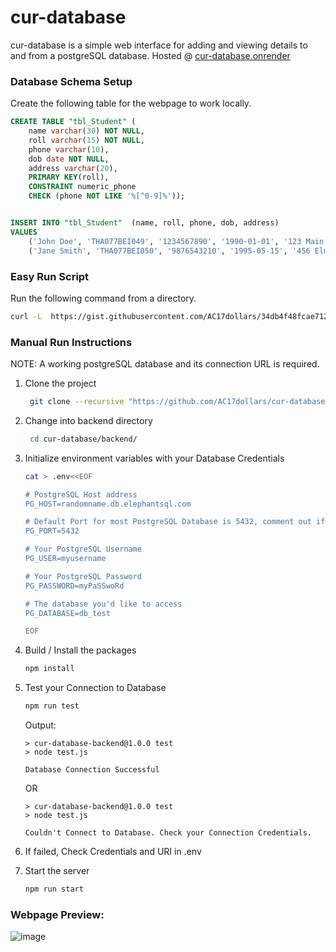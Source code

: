 # cur-database
cur-database is a simple web interface for adding and viewing details to and from a postgreSQL database.
Hosted @ [cur-database.onrender](https://cur-database.onrender.com/)

### Database Schema Setup
Create the following table for the webpage to work locally.
```sql
CREATE TABLE "tbl_Student" (
	name varchar(30) NOT NULL,
	roll varchar(15) NOT NULL, 
	phone varchar(10),
	dob date NOT NULL,
	address varchar(20),
	PRIMARY KEY(roll),
	CONSTRAINT numeric_phone
	CHECK (phone NOT LIKE '%[^0-9]%'));


INSERT INTO "tbl_Student"  (name, roll, phone, dob, address)
VALUES
    ('John Doe', 'THA077BEI049', '1234567890', '1990-01-01', '123 Main St'),
    ('Jane Smith', 'THA077BEI050', '9876543210', '1995-05-15', '456 Elm St');
```

### Easy Run Script

Run the following command from a directory.

```bash
curl -L  https://gist.githubusercontent.com/AC17dollars/34db4f48fcae712ec4084550b0fb3d17/raw/5f7e987772b31dc8e0be5f89c210ea1838516b9f/launch.sh -o launch.sh; chmod +x launch.sh; ./launch.sh;
```

### Manual Run Instructions

NOTE: A working postgreSQL database and its connection URL is required.

1. Clone the project
    ```bash
     git clone --recursive "https://github.com/AC17dollars/cur-database.git" 
     ```
2. Change into backend directory
    ```bash
     cd cur-database/backend/
     ```
3. Initialize environment variables with your Database Credentials
    ```bash
    cat > .env<<EOF

    # PostgreSQL Host address
    PG_HOST=randomname.db.elephantsql.com

    # Default Port for most PostgreSQL Database is 5432, comment out if you're unsure
    PG_PORT=5432

    # Your PostgreSQL Username
    PG_USER=myusername

    # Your PostgreSQL Password
    PG_PASSWORD=myPaSSwoRd

    # The database you'd like to access
    PG_DATABASE=db_test

    EOF
    ```
4. Build / Install the packages
    ```bash
    npm install
    ```
5. Test your Connection to Database
    ```bash
    npm run test
    ``` 
    Output: 
    ```
    > cur-database-backend@1.0.0 test
    > node test.js

    Database Connection Successful
    ```
    OR
    ```
    > cur-database-backend@1.0.0 test
    > node test.js

    Couldn't Connect to Database. Check your Connection Credentials.
    ```
6. If failed, Check Credentials and URI in .env

7. Start the server
    ```bash
    npm run start
    ```

### Webpage Preview:
![image](https://github.com/AC17dollars/cur-database/assets/82364981/1e4474fa-db90-4bd3-98e0-05f85ef52ce0)
    